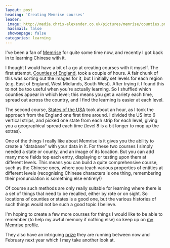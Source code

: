 ```yaml
---
layout: post
heading: 'Creating Memrise courses'
leader:
 image: http://media.chris-alexander.co.uk/pictures/memrise/counties.png
 hassmall: false
 showonpage: false
categories: learning
---
```


I've been a fan of [Memrise](http://www.memrise.com) for quite some time now, and recently I got back in to learning Chinese with it.

I thought I would have a bit of a go at creating courses with it myself. The first attempt, [Counties of England](http://www.memrise.com/course/436440/counties-of-england-location/), took a couple of hours. A fair chunk of this was sorting out the images for it, but I initially set levels for each region (e.g. East of England, West Midlands, South West). After trying it I found this to not be too useful when you're actually learning. So I shuffled which counties appear in which level; this means you get a variety each time, spread out across the country, and I find the learning is easier at each level.

The second course, [States of the USA](http://www.memrise.com/course/436534/states-of-the-usa-location-2/) took about an hour, as I took the approach from the England one first time around. I divided the US into 6 vertical strips, and picked one state from each strip for each level, giving you a geographical spread each time (level 8 is a bit longer to mop up the extras).

One of the things I really like about Memrise is it gives you the ability to create a "database" with your data in it. For these two courses I simply needed a state or county, and an image of its location. But you can add many more fields top each entry, displaying or testing upon them at different levels. This means you can build a quite comprehensive course, such as the Chinese ones, where you teach various properties of entities at different levels (recognising Chinese characters is one thing, remembering their pronunciation is something else entirely!)

Of course such methods are only really suitable for learning where there is a set of things that need to be recalled, either by rote or on sight. So locations of counties or states is a good one, but the various histories of such things would not be such a good topic I believe.

I'm hoping to create a few more courses for things I would like to be able to remember (to help my awful memory if nothing else) so keep up on [my Memrise profile](http://www.memrise.com/user/cja/).

They also have an intriguing [prize](https://web.archive.org/web/20160220054644/https://www.memrise.com/prize) they are running between now and February next year which I may take another look at.

